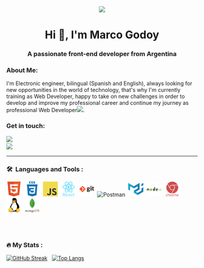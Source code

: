 <div id="header" align="center">
  <img src="https://media.giphy.com/media/M9gbBd9nbDrOTu1Mqx/giphy.gif" width="100"/>
</div>
<h1 align="center">Hi 👋, I'm Marco Godoy</h1>
<h3 align="center">A passionate front-end developer from Argentina</h3>

### About Me:

<p text='bold'>I'm Electronic engineer, bilingual (Spanish and English), always looking for new opportunities in the world of technology, that's why I'm currently training as Web Developer, happy to take on new challenges in order to develop and improve my professional career and continue my journey as professional Web Developer<img src="https://media.giphy.com/media/WUlplcMpOCEmTGBtBW/giphy.gif" width="30">.</p>

### Get in touch:
<div><a href='https://www.linkedin.com/in/marcogdv/'>
<img src='https://img.shields.io/badge/LinkedIn-blue?logo=linkedin&logoColor=white&style=for-the-badge'></img>
</a></div>
<div><a href='https://twitter.com/marcogdv'>
<img src='https://img.shields.io/badge/Twitter-blue?logo=Twitter&logoColor=white&style=for-the-badge'></img>
</a></div>

---

### 🛠 &nbsp;Languages and Tools :

<p>
<img src="https://github.com/devicons/devicon/blob/master/icons/html5/html5-original.svg" title="HTML5" alt="HTML" width="40" height="40"/>&nbsp;
<img src="https://github.com/devicons/devicon/blob/master/icons/css3/css3-plain-wordmark.svg"  title="CSS3" alt="CSS" width="40" height="40"/>&nbsp;
<img src="https://github.com/devicons/devicon/blob/master/icons/javascript/javascript-original.svg" title="JavaScript" alt="JavaScript" width="40" height="40"/>&nbsp;
<img src="https://github.com/devicons/devicon/blob/master/icons/react/react-original-wordmark.svg" title="React" alt="React" width="40" height="40"/>&nbsp;
<img src="https://github.com/devicons/devicon/blob/master/icons/git/git-original-wordmark.svg" title="Git" **alt="Git" width="40" height="40"/>&nbsp;
<img src="https://www.vectorlogo.zone/logos/getpostman/getpostman-icon.svg" title="Postman"  alt="Postman" width="40" height="40"/>&nbsp;
<img src="https://github.com/devicons/devicon/blob/master/icons/materialui/materialui-original.svg" title="Material UI" alt="Material UI" width="40" height="40"/>&nbsp;
<img src="https://github.com/devicons/devicon/blob/master/icons/nodejs/nodejs-original-wordmark.svg" title="NodeJS" alt="NodeJS" width="40" height="40"/>&nbsp;
<img src="https://github.com/devicons/devicon/blob/master/icons/chrome/chrome-plain-wordmark.svg" title="Chrome" alt="Chrome" width="40" height="40"/>&nbsp;
<img src="https://github.com/devicons/devicon/blob/master/icons/linux/linux-original.svg" title="Linux" alt="Linux" width="40" height="40"/>&nbsp;
<img src="https://github.com/devicons/devicon/blob/master/icons/mongodb/mongodb-original-wordmark.svg" title="MongoDB" alt="MongoDB" width="40" height="40"/>&nbsp;</p>
<br><br>
  
### :fire: My Stats :

[![GitHub Streak](http://github-readme-streak-stats.herokuapp.com?user=MarcogodoyV&theme=dark&background=000000)](https://git.io/streak-stats)
&nbsp;
[![Top Langs](https://github-readme-stats.vercel.app/api/top-langs/?username=MarcogodoyV&layout=compact&theme=vision-friendly-dark)](https://github.com/anuraghazra/github-readme-stats)
